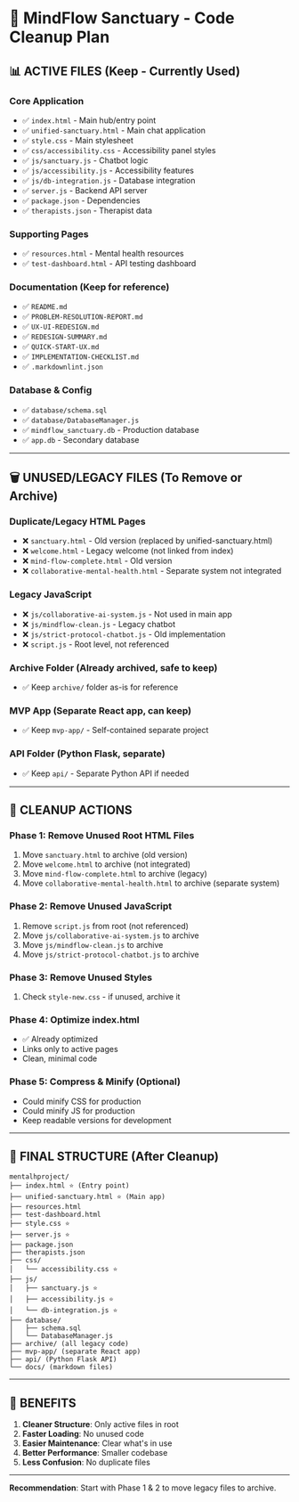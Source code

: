 # 🧹 MindFlow Sanctuary - Code Cleanup Plan

## 📊 ACTIVE FILES (Keep - Currently Used)

### **Core Application**
- ✅ `index.html` - Main hub/entry point
- ✅ `unified-sanctuary.html` - Main chat application
- ✅ `style.css` - Main stylesheet
- ✅ `css/accessibility.css` - Accessibility panel styles
- ✅ `js/sanctuary.js` - Chatbot logic
- ✅ `js/accessibility.js` - Accessibility features
- ✅ `js/db-integration.js` - Database integration
- ✅ `server.js` - Backend API server
- ✅ `package.json` - Dependencies
- ✅ `therapists.json` - Therapist data

### **Supporting Pages**
- ✅ `resources.html` - Mental health resources
- ✅ `test-dashboard.html` - API testing dashboard

### **Documentation** (Keep for reference)
- ✅ `README.md`
- ✅ `PROBLEM-RESOLUTION-REPORT.md`
- ✅ `UX-UI-REDESIGN.md`
- ✅ `REDESIGN-SUMMARY.md`
- ✅ `QUICK-START-UX.md`
- ✅ `IMPLEMENTATION-CHECKLIST.md`
- ✅ `.markdownlint.json`

### **Database & Config**
- ✅ `database/schema.sql`
- ✅ `database/DatabaseManager.js`
- ✅ `mindflow_sanctuary.db` - Production database
- ✅ `app.db` - Secondary database

---

## 🗑️ UNUSED/LEGACY FILES (To Remove or Archive)

### **Duplicate/Legacy HTML Pages**
- ❌ `sanctuary.html` - Old version (replaced by unified-sanctuary.html)
- ❌ `welcome.html` - Legacy welcome (not linked from index)
- ❌ `mind-flow-complete.html` - Old version
- ❌ `collaborative-mental-health.html` - Separate system not integrated

### **Legacy JavaScript**
- ❌ `js/collaborative-ai-system.js` - Not used in main app
- ❌ `js/mindflow-clean.js` - Legacy chatbot
- ❌ `js/strict-protocol-chatbot.js` - Old implementation
- ❌ `script.js` - Root level, not referenced

### **Archive Folder** (Already archived, safe to keep)
- ✅ Keep `archive/` folder as-is for reference

### **MVP App** (Separate React app, can keep)
- ✅ Keep `mvp-app/` - Self-contained separate project

### **API Folder** (Python Flask, separate)
- ✅ Keep `api/` - Separate Python API if needed

---

## 🔧 CLEANUP ACTIONS

### **Phase 1: Remove Unused Root HTML Files**
1. Move `sanctuary.html` to archive (old version)
2. Move `welcome.html` to archive (not integrated)
3. Move `mind-flow-complete.html` to archive (legacy)
4. Move `collaborative-mental-health.html` to archive (separate system)

### **Phase 2: Remove Unused JavaScript**
1. Remove `script.js` from root (not referenced)
2. Move `js/collaborative-ai-system.js` to archive
3. Move `js/mindflow-clean.js` to archive
4. Move `js/strict-protocol-chatbot.js` to archive

### **Phase 3: Remove Unused Styles**
1. Check `style-new.css` - if unused, archive it

### **Phase 4: Optimize index.html**
- ✅ Already optimized
- Links only to active pages
- Clean, minimal code

### **Phase 5: Compress & Minify (Optional)**
- Could minify CSS for production
- Could minify JS for production
- Keep readable versions for development

---

## 📁 FINAL STRUCTURE (After Cleanup)

```
mentalhproject/
├── index.html ⭐ (Entry point)
├── unified-sanctuary.html ⭐ (Main app)
├── resources.html
├── test-dashboard.html
├── style.css ⭐
├── server.js ⭐
├── package.json
├── therapists.json
├── css/
│   └── accessibility.css ⭐
├── js/
│   ├── sanctuary.js ⭐
│   ├── accessibility.js ⭐
│   └── db-integration.js ⭐
├── database/
│   ├── schema.sql
│   └── DatabaseManager.js
├── archive/ (all legacy code)
├── mvp-app/ (separate React app)
├── api/ (Python Flask API)
└── docs/ (markdown files)
```

---

## 🎯 BENEFITS

1. **Cleaner Structure**: Only active files in root
2. **Faster Loading**: No unused code
3. **Easier Maintenance**: Clear what's in use
4. **Better Performance**: Smaller codebase
5. **Less Confusion**: No duplicate files

---

**Recommendation**: Start with Phase 1 & 2 to move legacy files to archive.
